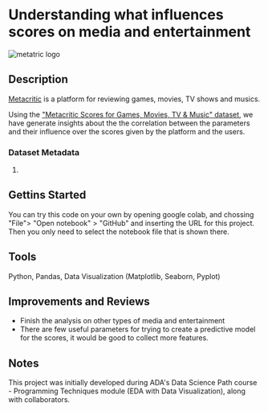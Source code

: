 # Understanding what influences scores on media and entertainment 

![metatric logo](https://upload.wikimedia.org/wikipedia/commons/thumb/4/48/Metacritic_logo.svg/2560px-Metacritic_logo.svg.png)

## Description
[Metacritic](https://www.metacritic.com) is a platform for reviewing games, movies, TV shows and musics.

Using the ["Metacritic Scores for Games, Movies, TV & Music" dataset](https://www.kaggle.com/datasets/patkle/metacritic-scores-for-games-movies-tv-and-music), 
we have generate insights about the the correlation between the parameters and their influence over the scores given by the platform and the users.

### Dataset Metadata
1. 

## Gettins Started
You can try this code on your own by opening google colab, and chossing "File"> "Open notebook" > "GitHub" and inserting the URL for this project. Then you only need to select the notebook file that is shown there.

## Tools
Python,
Pandas,
Data Visualization (Matplotlib, Seaborn, Pyplot)

## Improvements and Reviews
- Finish the analysis on other types of media and entertainment
- There are few useful parameters for trying to create a predictive model for the scores, it would be good to collect more features.

## Notes
This project was initially developed during ADA's Data Science Path course - Programming Techniques module (EDA with Data Visualization),
along with collaborators.





